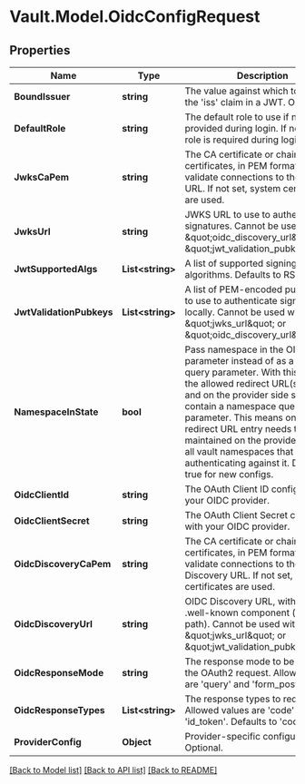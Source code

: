 # Vault.Model.OidcConfigRequest

## Properties

Name | Type | Description | Notes
------------ | ------------- | ------------- | -------------
**BoundIssuer** | **string** | The value against which to match the &#39;iss&#39; claim in a JWT. Optional. | [optional] 
**DefaultRole** | **string** | The default role to use if none is provided during login. If not set, a role is required during login. | [optional] 
**JwksCaPem** | **string** | The CA certificate or chain of certificates, in PEM format, to use to validate connections to the JWKS URL. If not set, system certificates are used. | [optional] 
**JwksUrl** | **string** | JWKS URL to use to authenticate signatures. Cannot be used with \&quot;oidc_discovery_url\&quot; or \&quot;jwt_validation_pubkeys\&quot;. | [optional] 
**JwtSupportedAlgs** | **List&lt;string&gt;** | A list of supported signing algorithms. Defaults to RS256. | [optional] 
**JwtValidationPubkeys** | **List&lt;string&gt;** | A list of PEM-encoded public keys to use to authenticate signatures locally. Cannot be used with \&quot;jwks_url\&quot; or \&quot;oidc_discovery_url\&quot;. | [optional] 
**NamespaceInState** | **bool** | Pass namespace in the OIDC state parameter instead of as a separate query parameter. With this setting, the allowed redirect URL(s) in Vault and on the provider side should not contain a namespace query parameter. This means only one redirect URL entry needs to be maintained on the provider side for all vault namespaces that will be authenticating against it. Defaults to true for new configs. | [optional] 
**OidcClientId** | **string** | The OAuth Client ID configured with your OIDC provider. | [optional] 
**OidcClientSecret** | **string** | The OAuth Client Secret configured with your OIDC provider. | [optional] 
**OidcDiscoveryCaPem** | **string** | The CA certificate or chain of certificates, in PEM format, to use to validate connections to the OIDC Discovery URL. If not set, system certificates are used. | [optional] 
**OidcDiscoveryUrl** | **string** | OIDC Discovery URL, without any .well-known component (base path). Cannot be used with \&quot;jwks_url\&quot; or \&quot;jwt_validation_pubkeys\&quot;. | [optional] 
**OidcResponseMode** | **string** | The response mode to be used in the OAuth2 request. Allowed values are &#39;query&#39; and &#39;form_post&#39;. | [optional] 
**OidcResponseTypes** | **List&lt;string&gt;** | The response types to request. Allowed values are &#39;code&#39; and &#39;id_token&#39;. Defaults to &#39;code&#39;. | [optional] 
**ProviderConfig** | **Object** | Provider-specific configuration. Optional. | [optional] 

[[Back to Model list]](../README.md#documentation-for-models) [[Back to API list]](../README.md#documentation-for-api-endpoints) [[Back to README]](../README.md)

